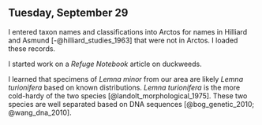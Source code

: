 
## Tuesday, September 29

I entered taxon names and classifications into Arctos for names in Hilliard and Asmund [-@hilliard_studies_1963] that were not in Arctos. I loaded these records.

I started work on a *Refuge Notebook* article on duckweeds.

I learned that specimens of *Lemna minor* from our area are likely *Lemna turionifera* based on known distributions. *Lemna turionifera* is the more cold-hardy of the two species [@landolt_morphological_1975]. These two species are well separated based on DNA sequences [@bog_genetic_2010; @wang_dna_2010].
